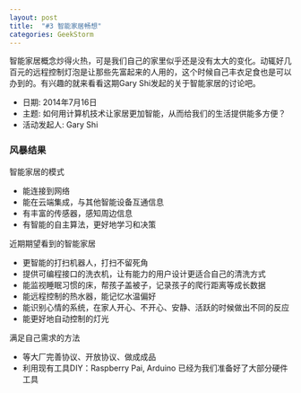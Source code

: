 ```yaml
---
layout: post
title:  "#3 智能家居畅想"
categories: GeekStorm
---
```

智能家居概念炒得火热，可是我们自己的家里似乎还是没有太大的变化。动辄好几百元的远程控制灯泡是让那些先富起来的人用的，这个时候自己丰衣足食也是可以办到的。有兴趣的就来看看这期Gary Shi发起的关于智能家居的讨论吧。

- 日期: 2014年7月16日
- 主题: 如何用计算机技术让家居更加智能，从而给我们的生活提供能多方便？
- 活动发起人: Gary Shi

### 风暴结果 ###
智能家居的模式

- 能连接到网络
- 能在云端集成，与其他智能设备互通信息
- 有丰富的传感器，感知周边信息
- 有智能的自主算法，更好地学习和决策

近期期望看到的智能家居

- 更智能的打扫机器人，打扫不留死角
- 提供可编程接口的洗衣机，让有能力的用户设计更适合自己的清洗方式
- 能监视睡眠习惯的床，帮孩子盖被子，记录孩子的爬行距离等成长数据
- 能远程控制的热水器，能记忆水温偏好
- 能识别心情的系统，在家人开心、不开心、安静、活跃的时候做出不同的反应
- 能更好地自动控制的灯光

满足自己需求的方法

- 等大厂完善协议、开放协议、做成成品
- 利用现有工具DIY：Raspberry Pai, Arduino 已经为我们准备好了大部分硬件工具